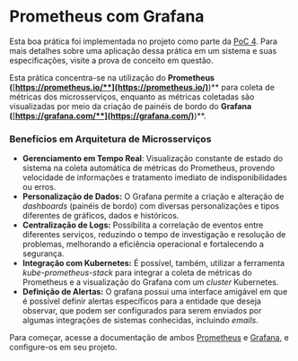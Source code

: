 # Prometheus com Grafana

Esta boa prática foi implementada no projeto como parte da [PoC 4](../provas-de-conceito/poc-4-observabilidade-e-rastreabilidade.md). Para mais detalhes sobre uma aplicação dessa prática em um sistema e suas especificações, visite a prova de conceito em questão.

Esta prática concentra-se na utilização do **Prometheus (**[**https://prometheus.io/**](https://prometheus.io/)**)** para coleta de métricas dos microsserviços, enquanto as métricas coletadas são visualizadas por meio da criação de painéis de bordo do **Grafana (**[**https://grafana.com/**](https://grafana.com/)**)**.

### Benefícios em Arquitetura de Microsserviços

* **Gerenciamento em Tempo Real**: Visualização constante de estado do sistema na coleta automática de métricas do Prometheus, provendo velocidade de informações e tratamento imediato de indisponibilidades ou erros.
* **Personalização de Dados:** O Grafana permite a criação e alteração de _dashboards_ (painéis de bordo) com diversas personalizações e tipos diferentes de gráficos, dados e históricos.
* **Centralização de Logs:** Possibilita a correlação de eventos entre diferentes serviços, reduzindo o tempo de investigação e resolução de problemas, melhorando a eficiência operacional e fortalecendo a segurança.
* **Integração com Kubernetes:** É possível, também, utilizar a ferramenta _kube-prometheus-stack_ para integrar a coleta de métricas do Prometheus e a visualização do Grafana com um _cluster_ Kubernetes.
* **Definição de Alertas:** O grafana possui uma interface amigável em que é possível definir alertas específicos para a entidade que deseja observar, que podem ser configurados para serem enviados por algumas integrações de sistemas conhecidas, incluindo _emails_.

Para começar, acesse a documentação de ambos [Prometheus](https://prometheus.io/docs/introduction/overview/) e [Grafana](https://grafana.com/docs/grafana/latest/), e configure-os em seu projeto.
